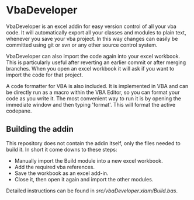 VbaDeveloper
============

VbaDeveloper is an excel addin for easy version control of all your vba code.
It will automatically export all your classes and modules to plain text, whenever you save your vba project. In this way changes can easily be committed using git or svn or any other source control system.

VbaDeveloper can also import the code again into your excel workbook. This is particularly useful after reverting an earlier commit or after merging branches. When you open an excel workbook it will ask if you want to import the code for that project.

A code formatter for VBA is also included. It is implemented in VBA and can be directly run as a macro within the VBA Editor, so you can format your code as you write it. The most convenient way to run it is by opening the immediate window and then typing 'format'. This will format the active codepane.

Building the addin
-----------------------

This repository does not contain the addin itself, only the files needed to build it.  In short it come downs to these steps:

 - Manually import the Build module into a new excel workbook.
 - Add the required vba references.
 - Save the workbook as an excel add-in.
 - Close it, then open it again and import the other modules.

Detailed instructions can be found in *src/vbaDeveloper.xlam/Build.bas*.
